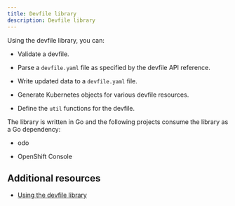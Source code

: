 ```yaml
---
title: Devfile library
description: Devfile library
---
```


Using the devfile library, you can:

- Validate a devfile.

- Parse a `devfile.yaml` file as specified by the devfile API
    reference.

- Write updated data to a `devfile.yaml` file.

- Generate Kubernetes objects for various devfile resources.

- Define the `util` functions for the devfile.

The library is written in Go and the following projects consume the
library as a Go dependency:

- odo

- OpenShift Console

## Additional resources

- [Using the devfile library](/docs/2.2.0-alpha/using-the-devfile-library)
